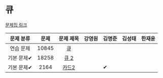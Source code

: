 # 큐

[문제집 링크](https://www.acmicpc.net/workbook/view/7310)

| 문제 분류 | 문제 | 문제 제목 | 강영원 | 김명준 | 김성태 | 한재윤 |
| :-: | :-: | :-: | :-: | --- | --- | --- |
| 연습 문제 | 10845 | [큐](https://www.acmicpc.net/problem/10845) |   |   |   |   |
| 기본 문제✔ | 18258 | [큐 2](https://www.acmicpc.net/problem/18258) |   |   |   |   |
| 기본 문제✔ | 2164 | [카드2](https://www.acmicpc.net/problem/2164) |   | ✔ |   |   |
